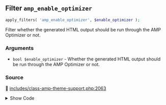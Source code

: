 ## Filter `amp_enable_optimizer`

```php
apply_filters( 'amp_enable_optimizer', $enable_optimizer );
```

Filter whether the generated HTML output should be run through the AMP Optimizer or not.

### Arguments

* `bool $enable_optimizer` - Whether the generated HTML output should be run through the AMP Optimizer or not.

### Source

:link: [includes/class-amp-theme-support.php:2063](/includes/class-amp-theme-support.php#L2063)

<details>
<summary>Show Code</summary>

```php
$enable_optimizer = apply_filters( 'amp_enable_optimizer', $enable_optimizer );
```

</details>
